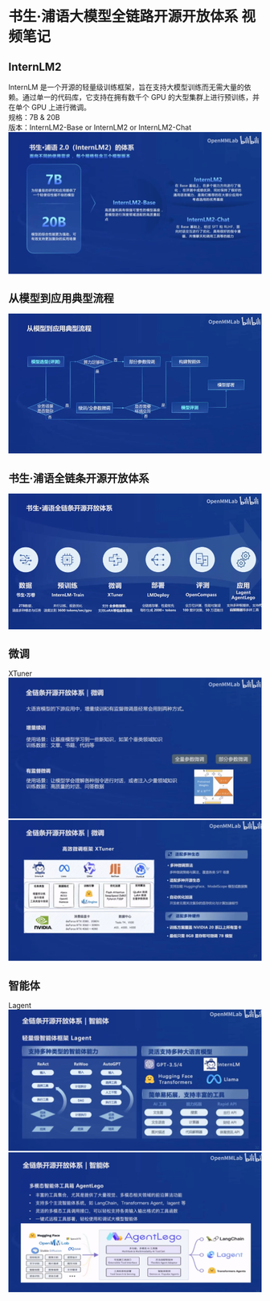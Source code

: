 书生·浦语大模型全链路开源开放体系 视频笔记
=
InternLM2
-
  InternLM 是一个开源的轻量级训练框架，旨在支持大模型训练而无需大量的依赖。通过单一的代码库，它支持在拥有数千个 GPU 的大型集群上进行预训练，并在单个 GPU 上进行微调。 <br>
规格：7B & 20B <br>
版本：InternLM2-Base  or  InternLM2  or  InternLM2-Chat <br>
![image](https://github.com/yangmw2024/InternLM_notes/blob/main/IMG/internlm2.png) 

从模型到应用典型流程
-
![image](https://github.com/yangmw2024/InternLM_notes/blob/main/IMG/model2app.png)

书生·浦语全链条开源开放体系
-
![image](https://github.com/yangmw2024/InternLM_notes/blob/main/IMG/internlm_all.png)

微调
-
XTuner <br>
![image](https://github.com/yangmw2024/InternLM_notes/blob/main/IMG/ft_1.png)
![image](https://github.com/yangmw2024/InternLM_notes/blob/main/IMG/ft_2.png)

智能体
-
Lagent <br>
![image](https://github.com/yangmw2024/InternLM_notes/blob/main/IMG/agent_1.png)
![image](https://github.com/yangmw2024/InternLM_notes/blob/main/IMG/agent_2.png)
